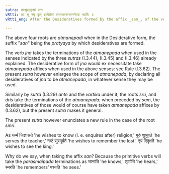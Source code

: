 ```yaml
---
sutra: ज्ञाश्रुस्मृदृशां सनः
vRtti: ज्ञा श्रु स्मृ दृश् इत्येतेषां सन्नन्तानामात्मनेपदं भवति ॥
vRtti_eng: After the Desideratives formed by the affix _san_, of the verbs _jna_ to know, _sru_ to hear, _smri_ to remember, and _dris_ to see, the _Atmanepada_ is employed.

---
```

The above four roots are _atmanepadi_ when in the Desiderative form, the suffix "_san_" being the _pratyaya_ by which desideratives are formed.

The verb _jna_ takes the terminations of the _atmanepada_ when used in the senses indicated by the three _sutras_ (I.3.44), (I.3.45) and (I.3.46) already explained. The desiderative form of _jna_ would ex necessitate take _atmanepada_ affixes when used in the above senses: see Rule (I.3.62). The present _sutra_ however enlarges the scope of _atmanepada_, by declaring all desideratives of _jna_ to be _atmanepada_, in whatever sense they may be used.

Similarly by _sutra_ (I.3.29) _ante_ and the _vartika_ under it, the roots _sru_, and _dris_ take the terminations of the _atmanepada_; when preceded by _sam_, the desideratives of those would of course have taken _atmanepada_ affixes by (I.3.62), but the present _sutra_ makes it general.

The present _sutra_ however enunciates a new rule in the case of the root _smri_.

As धर्म्मं जिज्ञासते 'he wishes to know (i. e. enquires after) religion,' गुरुं शुश्रूषते 'he serves the teacher,' नष्टं सुस्मूर्षते 'he wishes to remember the lost.' नृपं दिदृक्षते 'he wishes to see the king.'

Why do we say, when taking the affix _san_? Because the primitive verbs will take the _parasmaipada_ terminations as जानाति 'he knows,' शृणोति 'he hears,' स्मरति 'he remembers' पश्यति 'he sees.'